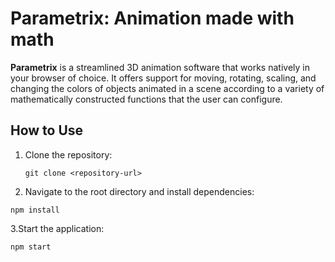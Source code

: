 # Parametrix: Animation made with math

**Parametrix** is a streamlined 3D animation software that works natively in your browser of choice. It offers support for moving, rotating, scaling, and changing the colors of objects animated in a scene according to a variety of mathematically constructed functions that the user can configure.

## How to Use

1. Clone the repository:
   ```
   git clone <repository-url>
   ```
2. Navigate to the root directory and install dependencies:
  ```
  npm install
  ```
3.Start the application:
  
  ```
  npm start
  ```
